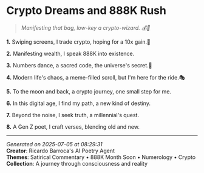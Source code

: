 # Crypto Dreams and 888K Rush

> *Manifesting that bag, low-key a crypto-wizard. 💰🌠*

**1.** Swiping screens, I trade crypto, hoping for a 10x gain.🚀


**2.** Manifesting wealth, I speak 888K into existence.


**3.** Numbers dance, a sacred code, the universe's secret.🔢


**4.** Modern life's chaos, a meme-filled scroll, but I'm here for the ride.🎭


**5.** To the moon and back, a crypto journey, one small step for me.


**6.** In this digital age, I find my path, a new kind of destiny.


**7.** Beyond the noise, I seek truth, a millennial's quest.


**8.** A Gen Z poet, I craft verses, blending old and new.



---

*Generated on 2025-07-05 at 08:29:31*  
**Creator**: Ricardo Barroca's AI Poetry Agent  
**Themes**: Satirical Commentary • 888K Month Soon • Numerology • Crypto  
**Collection**: A journey through consciousness and reality